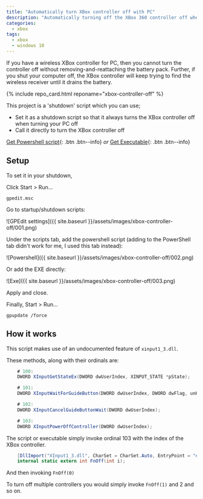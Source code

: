 ```yaml
---
title: "Automatically turn XBox controller off with PC"
description: "Automatically turning off the XBox 360 controller off when the PC is shut down"
categories:
  - xbox
tags:
  - xbox
  - windows 10
---
```


If you have a wireless XBox controller for PC, then you cannot turn the controller off without removing-and-reattaching the battery pack. Further, if you shut your computer off, the XBox controller will keep trying to find the wireless receiver until it drains the battery.

{% include repo_card.html reponame="xbox-controller-off" %}



This project is a 'shutdown' script which you can use;

*  Set it as a shutdown script so that it always turns the XBox controller off when turning your PC off
*  Call it directly to turn the XBox controller off


[Get Powershell script](https://github.com/mendhak/xbox-controller-off/blob/master/TurnControllerOff.ps1){: .btn .btn--info} _or_ [Get Executable](https://github.com/mendhak/xbox-controller-off/releases){: .btn .btn--info}

## Setup

To set it in your shutdown, 

Click Start > Run...

    gpedit.msc

Go to startup/shutdown scripts:

![GPEdit settings]({{ site.baseurl }}/assets/images/xbox-controller-off/001.png)


Under the scripts tab, add the powershell script (adding to the PowerShell tab didn't work for me, I used this tab instead):

![Powershell]({{ site.baseurl }}/assets/images/xbox-controller-off/002.png)

Or add the EXE directly:

![Exe]({{ site.baseurl }}/assets/images/xbox-controller-off/003.png)

Apply and close.

Finally, Start > Run...

    gpupdate /force


## How it works

This script makes use of an undocumented feature of `xinput1_3.dll`.  

These methods, along with their ordinals are:

```csharp
    # 100:
    DWORD XInputGetStateEx(DWORD dwUserIndex, XINPUT_STATE *pState);

    # 101:
    DWORD XInputWaitForGuideButton(DWORD dwUserIndex, DWORD dwFlag, unKnown *pUnKnown);

    # 102:
    DWORD XInputCancelGuideButtonWait(DWORD dwUserIndex);

    # 103:
    DWORD XInputPowerOffController(DWORD dwUserIndex);
```    

The script or executable simply invoke ordinal 103 with the index of the XBox controller. 

```csharp
    [DllImport("XInput1_3.dll", CharSet = CharSet.Auto, EntryPoint = "#103")]
    internal static extern int FnOff(int i);
```    

And then invoking `FnOff(0)`

To turn off multiple controllers you would simply invoke `FnOff(1)` and 2 and so on. 